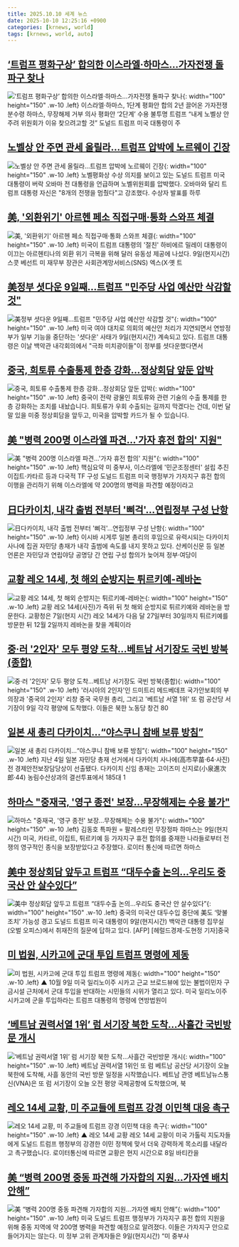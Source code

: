 ```yaml
---
title: 2025.10.10 세계 뉴스
date: 2025-10-10 12:25:16 +0900
categories: [krnews, world]
tags: [krnews, world, auto]
---
```

## [‘트럼프 평화구상’ 합의한 이스라엘·하마스…가자전쟁 돌파구 찾나](https://n.news.naver.com/mnews/article/009/0005570588)

![‘트럼프 평화구상’ 합의한 이스라엘·하마스…가자전쟁 돌파구 찾나](https://mimgnews.pstatic.net/image/origin/009/2025/10/10/5570588.jpg?type=nf220_150){: width="100" height="150" .w-10 .left}
이스라엘·하마스, 1단계 평화안 합의 2년 끌어온 가자전쟁 분수령 하마스, 무장해제 거부 의사 평화안 ‘2단계’ 수용 불투명 트럼프 “내게 노벨상 안주려 위원회가 이유 찾으려고할 것” 도널드 트럼프 미국 대통령이 주

## [노벨상 안 주면 관세 올릴라…트럼프 압박에 노르웨이 긴장](https://n.news.naver.com/mnews/article/025/0003474338)

![노벨상 안 주면 관세 올릴라…트럼프 압박에 노르웨이 긴장](https://mimgnews.pstatic.net/image/origin/025/2025/10/10/3474338.jpg?type=nf220_150){: width="100" height="150" .w-10 .left}
노벨평화상 수상 의지를 보이고 있는 도널드 트럼프 미국 대통령이 버락 오바마 전 대통령을 언급하며 노벨위원회를 압박했다. 오바마와 달리 트럼프 대통령 자신은 "8개의 전쟁을 멈췄다"고 강조했다. 수상자 발표를 하루

## [美, '외환위기' 아르헨 페소 직접구매·통화 스와프 체결](https://n.news.naver.com/mnews/article/277/0005662573)

![美, '외환위기' 아르헨 페소 직접구매·통화 스와프 체결](https://mimgnews.pstatic.net/image/origin/277/2025/10/10/5662573.jpg?type=nf220_150){: width="100" height="150" .w-10 .left}
미국이 트럼프 대통령의 '절친' 하비에르 밀레이 대통령이 이끄는 아르헨티나의 외환 위기 극복을 위해 달러 유동성 제공에 나섰다. 9일(현지시간) 스콧 베선트 미 재무부 장관은 사회관계망서비스(SNS) 엑스(X·옛 트

## [美정부 셧다운 9일째…트럼프 "민주당 사업 예산만 삭감할 것"](https://n.news.naver.com/mnews/article/079/0004073654)

![美정부 셧다운 9일째…트럼프 "민주당 사업 예산만 삭감할 것"](https://mimgnews.pstatic.net/image/origin/079/2025/10/10/4073654.jpg?type=nf220_150){: width="100" height="150" .w-10 .left}
미국 여야 대치로 의회의 예산안 처리가 지연되면서 연방정부가 일부 기능을 중단하는 '셧다운' 사태가 9일(현지시간) 계속되고 있다. 트럼프 대통령은 이날 백악관 내각회의에서 "극좌 미치광이들"이 정부를 셧다운했다면서

## [중국, 희토류 수출통제 한층 강화…정상회담 앞둔 압박](https://n.news.naver.com/mnews/article/056/0012043874)

![중국, 희토류 수출통제 한층 강화…정상회담 앞둔 압박](https://mimgnews.pstatic.net/image/origin/056/2025/10/09/12043874.jpg?type=nf220_150){: width="100" height="150" .w-10 .left}
중국이 전략 광물인 희토류와 관련 기술의 수출 통제를 한층 강화하는 조치를 내놨습니다. 희토류가 우회 수출되는 길까지 막겠다는 건데, 이번 달 말 있을 미중 정상회담을 앞두고, 미국을 압박할 카드가 될 수 있습니다.

## [美 "병력 200명 이스라엘 파견…'가자 휴전 합의' 지원"](https://n.news.naver.com/mnews/article/079/0004073718)

![美 "병력 200명 이스라엘 파견…'가자 휴전 합의' 지원"](https://mimgnews.pstatic.net/image/origin/079/2025/10/10/4073718.jpg?type=nf220_150){: width="100" height="150" .w-10 .left}
핵심요약 미 중부사, 이스라엘에 '민군조정센터' 설립 추진 이집트·카타르 등과 다국적 TF 구성 도널드 트럼프 미국 행정부가 가자지구 휴전 합의 이행을 관리하기 위해 이스라엘에 약 200명의 병력을 파견할 예정이라고

## [日다카이치, 내각 출범 전부터 '삐걱'…연립정부 구성 난항](https://n.news.naver.com/mnews/article/079/0004073660)

![日다카이치, 내각 출범 전부터 '삐걱'…연립정부 구성 난항](https://mimgnews.pstatic.net/image/origin/079/2025/10/10/4073660.jpg?type=nf220_150){: width="100" height="150" .w-10 .left}
이시바 시게루 일본 총리의 후임으로 유력시되는 다카이치 사나에 집권 자민당 총재가 내각 출범에 속도를 내지 못하고 있다. 산케이신문 등 일본 언론은 자민당과 연립야당 공명당 간 연립 구성 합의가 늦어져 정부·여당이

## [교황 레오 14세, 첫 해외 순방지는 튀르키예-레바논](https://n.news.naver.com/mnews/article/020/0003666028)

![교황 레오 14세, 첫 해외 순방지는 튀르키예-레바논](https://mimgnews.pstatic.net/image/origin/020/2025/10/09/3666028.jpg?type=nf220_150){: width="100" height="150" .w-10 .left}
교황 레오 14세(사진)가 즉위 뒤 첫 해외 순방지로 튀르키예와 레바논을 방문한다. 교황청은 7일(현지 시간) 레오 14세가 다음 달 27일부터 30일까지 튀르키예를 방문한 뒤 12월 2일까지 레바논을 찾을 계획이라

## [중·러 '2인자' 모두 평양 도착…베트남 서기장도 국빈 방북(종합)](https://n.news.naver.com/mnews/article/421/0008529148)

![중·러 '2인자' 모두 평양 도착…베트남 서기장도 국빈 방북(종합)](https://mimgnews.pstatic.net/image/origin/421/2025/10/09/8529148.jpg?type=nf220_150){: width="100" height="150" .w-10 .left}
'러시아의 2인자'인 드미트리 메드베데프 국가안보회의 부의장과 '중국의 2인자' 리창 중국 국무원 총리, 그리고 '베트남 서열 1위' 또 럼 공산당 서기장이 9일 각각 평양에 도착했다. 이들은 북한 노동당 창건 80

## [일본 새 총리 다카이치…“야스쿠니 참배 보류 방침”](https://n.news.naver.com/mnews/article/025/0003474136)

![일본 새 총리 다카이치…“야스쿠니 참배 보류 방침”](https://mimgnews.pstatic.net/image/origin/025/2025/10/09/3474136.jpg?type=nf220_150){: width="100" height="150" .w-10 .left}
지난 4일 일본 자민당 총재 선거에서 다카이치 사나에(高市早苗·64·사진) 전 경제안전보장담당상이 선출됐다. 다카이치 신임 총재는 고이즈미 신지로(小泉進次郎·44) 농림수산상과의 결선투표에서 185대 1

## [하마스 "중재국, '영구 종전' 보장…무장해제는 수용 불가"](https://n.news.naver.com/mnews/article/001/0015669681)

![하마스 "중재국, '영구 종전' 보장…무장해제는 수용 불가"](https://mimgnews.pstatic.net/image/origin/001/2025/10/10/15669681.jpg?type=nf220_150){: width="100" height="150" .w-10 .left}
김동호 특파원 = 팔레스타인 무장정파 하마스는 9일(현지시간) 미국, 카타르, 이집트, 튀르키예 등 가자지구 휴전 합의를 중재한 나라들로부터 전쟁의 영구적인 종식을 보장받았다고 주장했다. 로이터 통신에 따르면 하마스

## [美中 정상회담 앞두고 트럼프 “대두수출 논의…우리도 중국산 안 살수있다”](https://n.news.naver.com/mnews/article/016/0002539830)

![美中 정상회담 앞두고 트럼프 “대두수출 논의…우리도 중국산 안 살수있다”](https://mimgnews.pstatic.net/image/origin/016/2025/10/10/2539830.jpg?type=nf220_150){: width="100" height="150" .w-10 .left}
중국의 미국산 대두수입 중단에 美도 ‘맞불조치’ 가능성 경고 도널드 트럼프 미국 대통령이 9알(현지시간) 백악관 대통령 집무실(오벌 오피스)에서 취재진의 질문에 답하고 있다. [AFP] [헤럴드경제-도현정 기자]중국

## [미 법원, 시카고에 군대 투입 트럼프 명령에 제동](https://n.news.naver.com/mnews/article/055/0001298697)

![미 법원, 시카고에 군대 투입 트럼프 명령에 제동](https://mimgnews.pstatic.net/image/origin/055/2025/10/10/1298697.jpg?type=nf220_150){: width="100" height="150" .w-10 .left}
▲ 10월 9일 미국 일리노이주 시카고 근교 브로드뷰에 있는 불법이민자 구금시설 근처에서 군대 투입을 반대하는 시민들의 시위가 열리고 있다. 미국 일리노이주 시카고에 군을 투입하라는 트럼프 대통령의 명령에 연방법원이

## [‘베트남 권력서열 1위’ 럼 서기장 북한 도착…사흘간 국빈방문 개시](https://n.news.naver.com/mnews/article/056/0012043819)

![‘베트남 권력서열 1위’ 럼 서기장 북한 도착…사흘간 국빈방문 개시](https://mimgnews.pstatic.net/image/origin/056/2025/10/09/12043819.jpg?type=nf220_150){: width="100" height="150" .w-10 .left}
베트남 권력서열 1위인 또 럼 베트남 공산당 서기장이 오늘 북한에 도착해, 사흘 동안의 국빈 방문 일정을 시작했습니다. 베트남 관영 베트남뉴스통신(VNA)은 또 럼 서기장이 오늘 오전 평양 국제공항에 도착했으며, 북

## [레오 14세 교황, 미 주교들에 트럼프 강경 이민책 대응 촉구](https://n.news.naver.com/mnews/article/055/0001298488)

![레오 14세 교황, 미 주교들에 트럼프 강경 이민책 대응 촉구](https://mimgnews.pstatic.net/image/origin/055/2025/10/09/1298488.jpg?type=nf220_150){: width="100" height="150" .w-10 .left}
▲ 레오 14세 교황 레오 14세 교황이 미국 가톨릭 지도자들에게 도널드 트럼프 행정부의 강경한 이민 정책에 맞서 더욱 강력하게 목소리를 내달라고 촉구했습니다. 로이터통신에 따르면 교황은 현지 시간으로 8일 바티칸을

## [美 “병력 200명 중동 파견해 가자합의 지원…가자엔 배치 안해”](https://n.news.naver.com/mnews/article/022/0004073970)

![美 “병력 200명 중동 파견해 가자합의 지원…가자엔 배치 안해”](https://mimgnews.pstatic.net/image/origin/022/2025/10/10/4073970.jpg?type=nf220_150){: width="100" height="150" .w-10 .left}
미국 도널드 트럼프 행정부가 가자지구 휴전 합의 지원을 위해 중동 지역에 약 200명 병력을 파견할 예정으로 알려졌다. 이들은 가자지구 안으로 들어가지는 않는다. 미 정부 고위 관계자들은 9일(현지시간) “미 중부사

